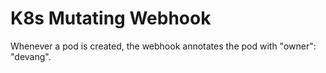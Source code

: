 # K8s Mutating Webhook

Whenever a pod is created, the webhook annotates the pod with "owner": "devang". 
